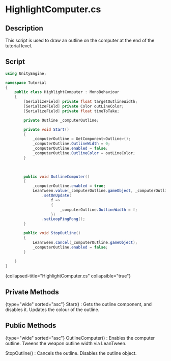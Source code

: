 # HighlightComputer.cs
<show-structure depth="2" />

## Description
This script is used to draw an outline on the computer at the end of the tutorial level.
## Script
```C#
using UnityEngine;

namespace Tutorial
{
    public class HighlightComputer : MonoBehaviour
    {
        [SerializeField] private float targetOutlineWidth;
        [SerializeField] private Color outLineColor;
        [SerializeField] private float timeToTake;

        private Outline _computerOutline;

        private void Start()
        {
            _computerOutline = GetComponent<Outline>();
            _computerOutline.OutlineWidth = 0;
            _computerOutline.enabled = false;
            _computerOutline.OutlineColor = outLineColor;
        }

        
        
        public void OutlineComputer()
        {
            _computerOutline.enabled = true;
            LeanTween.value(_computerOutline.gameObject, _computerOutline.OutlineWidth, targetOutlineWidth, timeToTake)
                .setOnUpdate(
                    f =>
                    {
                        _computerOutline.OutlineWidth = f;
                    })
                .setLoopPingPong();
        }

        public void StopOutline()
        {
            LeanTween.cancel(_computerOutline.gameObject);
            _computerOutline.enabled = false;
        }
        
    }
}
```
{collapsed-title="HighlightComputer.cs" collapsible="true"}

## Private Methods
{type="wide" sorted="asc"}
Start()
: Gets the outline component, and disables it.
Updates the colour of the outline.

## Public Methods
{type="wide" sorted="asc"}
OutlineComputer()
: Enables the computer outline.
Tweens the weapon outline width via LeanTween.

StopOutline()
: Cancels the outline.
Disables the outline object.
